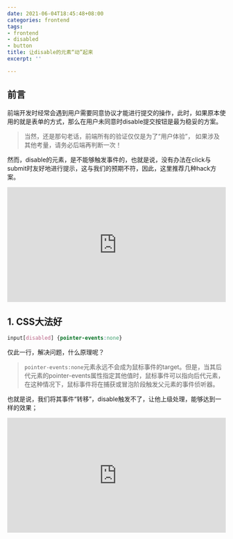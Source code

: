 ```yaml
---
date: 2021-06-04T18:45:48+08:00
categories: frontend
tags:
- frontend
- disabled
- button
title: 让disable的元素“动”起来
excerpt: ''

---
```

## 前言

前端开发时经常会遇到用户需要同意协议才能进行提交的操作，此时，如果原本使用的就是表单的方式，那么在用户未同意时disable提交按钮是最为稳妥的方案。

> 当然，还是那句老话，前端所有的验证仅仅是为了“用户体验”， 如果涉及其他考量，请务必后端再判断一次！

然而，disable的元素，是不能够触发事件的，也就是说，没有办法在click与submit时友好地进行提示，这与我们的预期不符，因此，这里推荐几种hack方案。

<iframe height="265" style="width: 100%;" scrolling="no" title="disabled-button" src="https://codepen.io/arctome/embed/yLMKxqm?height=265&theme-id=light&default-tab=js,result" frameborder="no" loading="lazy" allowtransparency="true" allowfullscreen="true">
  See the Pen <a href='https://codepen.io/arctome/pen/yLMKxqm'>disabled-button</a> by arctome
  (<a href='https://codepen.io/arctome'>@arctome</a>) on <a href='https://codepen.io'>CodePen</a>.
</iframe>

## 1. CSS大法好

```css
input[disabled] {pointer-events:none}
```

仅此一行，解决问题，什么原理呢？

> `pointer-events:none`元素永远不会成为鼠标事件的target。但是，当其后代元素的pointer-events属性指定其他值时，鼠标事件可以指向后代元素，在这种情况下，鼠标事件将在捕获或冒泡阶段触发父元素的事件侦听器。

也就是说，我们将其事件“转移”，disable触发不了，让他上级处理，能够达到一样的效果；

<iframe height="265" style="width: 100%;" scrolling="no" title="disabled-button-css" src="https://codepen.io/arctome/embed/JjWLaQN?height=265&theme-id=light&default-tab=js,result" frameborder="no" loading="lazy" allowtransparency="true" allowfullscreen="true">
  See the Pen <a href='https://codepen.io/arctome/pen/JjWLaQN'>disabled-button-css</a> by arctome
  (<a href='https://codepen.io/arctome'>@arctome</a>) on <a href='https://codepen.io'>CodePen</a>.
</iframe>
